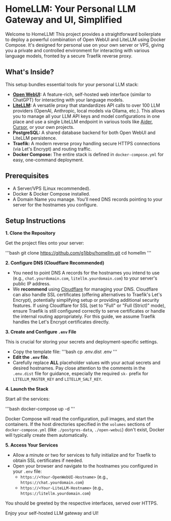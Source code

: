 # HomeLLM: Your Personal LLM Gateway and UI, Simplified

Welcome to HomeLLM! This project provides a straightforward boilerplate to deploy a powerful combination of Open WebUI and LiteLLM using Docker Compose. It's designed for personal use on your own server or VPS, giving you a private and controlled environment for interacting with various language models, fronted by a secure Traefik reverse proxy.

## What's Inside?

This setup bundles essential tools for your personal LLM stack:

*   **[Open WebUI](https://github.com/open-webui/open-webui):** A feature-rich, self-hosted web interface (similar to ChatGPT) for interacting with your language models.
*   **[LiteLLM](https://github.com/BerriAI/litellm):** A versatile proxy that standardizes API calls to over 100 LLM providers (OpenAI, Anthropic, local models via Ollama, etc.). This allows you to manage all your LLM API keys and model configurations in one place and use a single LiteLLM endpoint in various tools like [Aider](https://github.com/paul-gauthier/aider), [Cursor](https://cursor.sh/), or your own projects.
*   **PostgreSQL:** A shared database backend for both Open WebUI and LiteLLM persistence.
*   **Traefik:** A modern reverse proxy handling secure HTTPS connections (via Let's Encrypt) and routing traffic.
*   **Docker Compose:** The entire stack is defined in `docker-compose.yml` for easy, one-command deployment.

## Prerequisites

*   A Server/VPS (Linux recommended).
*   Docker & Docker Compose installed.
*   A Domain Name you manage. You'll need DNS records pointing to your server for the hostnames you configure.

## Setup Instructions

**1. Clone the Repository**

Get the project files onto your server:

'''bash
git clone https://github.com/g1ibby/homellm.git
cd homellm
'''

**2. Configure DNS (Cloudflare Recommended)**

*   You need to point DNS A records for the hostnames you intend to use (e.g., `chat.yourdomain.com`, `litellm.yourdomain.com`) to your server's public IP address.
*   We **recommend** using [Cloudflare](https://www.cloudflare.com/) for managing your DNS. Cloudflare can also handle SSL certificates (offering alternatives to Traefik's Let's Encrypt), potentially simplifying setup or providing additional security features. If using Cloudflare for SSL (set to "Full" or "Full (Strict)" mode), ensure Traefik is still configured correctly to serve certificates or handle the internal routing appropriately. For this guide, we assume Traefik handles the Let's Encrypt certificates directly.

**3. Create and Configure `.env` File**

This is crucial for storing your secrets and deployment-specific settings.

*   Copy the template file:
    '''bash
    cp .env.dist .env
    '''
*   **Edit the `.env` file**.
*   Carefully replace **ALL** placeholder values with your actual secrets and desired hostnames. Pay close attention to the comments in the `.env.dist` file for guidance, especially the required `sk-` prefix for `LITELLM_MASTER_KEY` and `LITELLM_SALT_KEY`.

**4. Launch the Stack**

Start all the services:

'''bash
docker-compose up -d
'''

Docker Compose will read the configuration, pull images, and start the containers. If the host directories specified in the `volumes` sections of `docker-compose.yml` (like `./postgres-data`, `./open-webui`) don't exist, Docker will typically create them automatically.

**5. Access Your Services**

*   Allow a minute or two for services to fully initialize and for Traefik to obtain SSL certificates if needed.
*   Open your browser and navigate to the hostnames you configured in your `.env` file:
    *   `https://<Your-OpenWebUI-Hostname>` (e.g., `https://chat.yourdomain.com`)
    *   `https://<Your-LiteLLM-Hostname>` (e.g., `https://litellm.yourdomain.com`)

You should be greeted by the respective interfaces, served over HTTPS.

Enjoy your self-hosted LLM gateway and UI!
